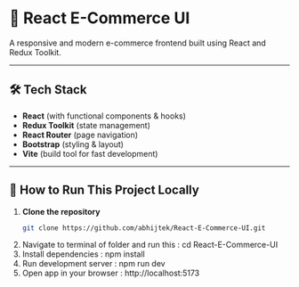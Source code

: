# 🛒 React E-Commerce UI

A responsive and modern e-commerce frontend built using React and Redux Toolkit.

---

## 🛠️ Tech Stack

- **React** (with functional components & hooks)
- **Redux Toolkit** (state management)
- **React Router** (page navigation)
- **Bootstrap** (styling & layout)
- **Vite** (build tool for fast development)

---

## 🚀 How to Run This Project Locally

1. **Clone the repository**  
   ```bash
   git clone https://github.com/abhijtek/React-E-Commerce-UI.git
   
2. Navigate to terminal of folder and run this : cd React-E-Commerce-UI
3. Install dependencies : npm install
4. Run development server : npm run dev
5. Open app in your browser : http://localhost:5173
   
